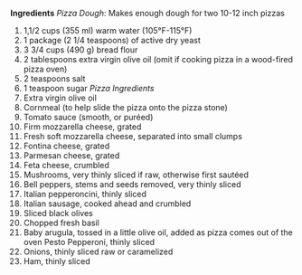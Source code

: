**Ingredients**
*Pizza Dough*: Makes enough dough for two 10-12 inch pizzas
1. 1,1/2 cups (355 ml) warm water (105°F-115°F)
2. 1 package (2 1/4 teaspoons) of active dry yeast
3. 3 3/4 cups (490 g) bread flour
4. 2 tablespoons extra virgin olive oil (omit if cooking pizza in a wood-fired pizza oven)
5. 2 teaspoons salt
6. 1 teaspoon sugar
 *Pizza Ingredients*
1. Extra virgin olive oil
2. Cornmeal (to help slide the pizza onto the pizza stone)
3. Tomato sauce (smooth, or puréed)
4. Firm mozzarella cheese, grated
5. Fresh soft mozzarella cheese, separated into small clumps
6. Fontina cheese, grated
7. Parmesan cheese, grated
8. Feta cheese, crumbled
9. Mushrooms, very thinly sliced if raw, otherwise first sautéed
10. Bell peppers, stems and seeds removed, very thinly sliced
11. Italian pepperoncini, thinly sliced
12. Italian sausage, cooked ahead and crumbled
13. Sliced black olives
14. Chopped fresh basil
15. Baby arugula, tossed in a little olive oil, added as pizza comes out of the oven Pesto Pepperoni, thinly sliced
16. Onions, thinly sliced raw or caramelized
17. Ham, thinly sliced
